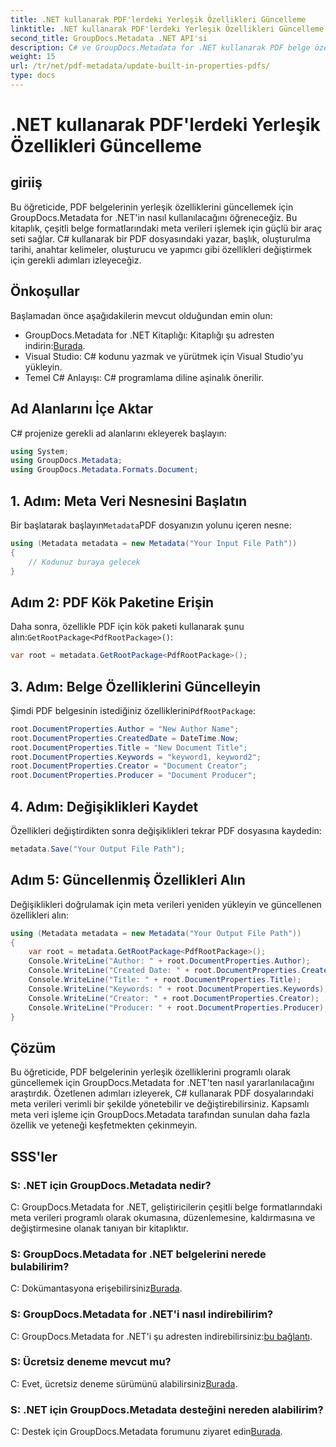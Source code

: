 ```yaml
---
title: .NET kullanarak PDF'lerdeki Yerleşik Özellikleri Güncelleme
linktitle: .NET kullanarak PDF'lerdeki Yerleşik Özellikleri Güncelleme
second_title: GroupDocs.Metadata .NET API'si
description: C# ve GroupDocs.Metadata for .NET kullanarak PDF belge özelliklerini nasıl güncelleyeceğinizi öğrenin. Yazarı, başlığı, anahtar kelimeleri ve daha fazlasını programlı bir şekilde değiştirin.
weight: 15
url: /tr/net/pdf-metadata/update-built-in-properties-pdfs/
type: docs
---
```

# .NET kullanarak PDF'lerdeki Yerleşik Özellikleri Güncelleme

## giriiş
Bu öğreticide, PDF belgelerinin yerleşik özelliklerini güncellemek için GroupDocs.Metadata for .NET'in nasıl kullanılacağını öğreneceğiz. Bu kitaplık, çeşitli belge formatlarındaki meta verileri işlemek için güçlü bir araç seti sağlar. C# kullanarak bir PDF dosyasındaki yazar, başlık, oluşturulma tarihi, anahtar kelimeler, oluşturucu ve yapımcı gibi özellikleri değiştirmek için gerekli adımları izleyeceğiz.
## Önkoşullar
Başlamadan önce aşağıdakilerin mevcut olduğundan emin olun:
-  GroupDocs.Metadata for .NET Kitaplığı: Kitaplığı şu adresten indirin:[Burada](https://releases.groupdocs.com/metadata/net/).
- Visual Studio: C# kodunu yazmak ve yürütmek için Visual Studio'yu yükleyin.
- Temel C# Anlayışı: C# programlama diline aşinalık önerilir.

## Ad Alanlarını İçe Aktar
C# projenize gerekli ad alanlarını ekleyerek başlayın:
```csharp
using System;
using GroupDocs.Metadata;
using GroupDocs.Metadata.Formats.Document;
```
## 1. Adım: Meta Veri Nesnesini Başlatın
 Bir başlatarak başlayın`Metadata`PDF dosyanızın yolunu içeren nesne:
```csharp
using (Metadata metadata = new Metadata("Your Input File Path"))
{
    // Kodunuz buraya gelecek
}
```
## Adım 2: PDF Kök Paketine Erişin
 Daha sonra, özellikle PDF için kök paketi kullanarak şunu alın:`GetRootPackage<PdfRootPackage>()`:
```csharp
var root = metadata.GetRootPackage<PdfRootPackage>();
```
## 3. Adım: Belge Özelliklerini Güncelleyin
 Şimdi PDF belgesinin istediğiniz özelliklerini`PdfRootPackage`:
```csharp
root.DocumentProperties.Author = "New Author Name";
root.DocumentProperties.CreatedDate = DateTime.Now;
root.DocumentProperties.Title = "New Document Title";
root.DocumentProperties.Keywords = "keyword1, keyword2";
root.DocumentProperties.Creator = "Document Creator";
root.DocumentProperties.Producer = "Document Producer";
```
## 4. Adım: Değişiklikleri Kaydet
Özellikleri değiştirdikten sonra değişiklikleri tekrar PDF dosyasına kaydedin:
```csharp
metadata.Save("Your Output File Path");
```
## Adım 5: Güncellenmiş Özellikleri Alın
Değişiklikleri doğrulamak için meta verileri yeniden yükleyin ve güncellenen özellikleri alın:
```csharp
using (Metadata metadata = new Metadata("Your Output File Path"))
{
    var root = metadata.GetRootPackage<PdfRootPackage>();
    Console.WriteLine("Author: " + root.DocumentProperties.Author);
    Console.WriteLine("Created Date: " + root.DocumentProperties.CreatedDate);
    Console.WriteLine("Title: " + root.DocumentProperties.Title);
    Console.WriteLine("Keywords: " + root.DocumentProperties.Keywords);
    Console.WriteLine("Creator: " + root.DocumentProperties.Creator);
    Console.WriteLine("Producer: " + root.DocumentProperties.Producer);
}
```

## Çözüm
Bu öğreticide, PDF belgelerinin yerleşik özelliklerini programlı olarak güncellemek için GroupDocs.Metadata for .NET'ten nasıl yararlanılacağını araştırdık. Özetlenen adımları izleyerek, C# kullanarak PDF dosyalarındaki meta verileri verimli bir şekilde yönetebilir ve değiştirebilirsiniz. Kapsamlı meta veri işleme için GroupDocs.Metadata tarafından sunulan daha fazla özellik ve yeteneği keşfetmekten çekinmeyin.

## SSS'ler
### S: .NET için GroupDocs.Metadata nedir?
C: GroupDocs.Metadata for .NET, geliştiricilerin çeşitli belge formatlarındaki meta verileri programlı olarak okumasına, düzenlemesine, kaldırmasına ve değiştirmesine olanak tanıyan bir kitaplıktır.
### S: GroupDocs.Metadata for .NET belgelerini nerede bulabilirim?
 C: Dokümantasyona erişebilirsiniz[Burada](https://tutorials.groupdocs.com/metadata/net/).
### S: GroupDocs.Metadata for .NET'i nasıl indirebilirim?
 C: GroupDocs.Metadata for .NET'i şu adresten indirebilirsiniz:[bu bağlantı](https://releases.groupdocs.com/metadata/net/).
### S: Ücretsiz deneme mevcut mu?
 C: Evet, ücretsiz deneme sürümünü alabilirsiniz[Burada](https://releases.groupdocs.com/).
### S: .NET için GroupDocs.Metadata desteğini nereden alabilirim?
 C: Destek için GroupDocs.Metadata forumunu ziyaret edin[Burada](https://forum.groupdocs.com/c/metadata/14).